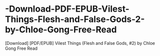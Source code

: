 # -Download-PDF-EPUB-Vilest-Things-Flesh-and-False-Gods-2-by-Chloe-Gong-Free-Read
[Download] [PDF/EPUB] Vilest Things (Flesh and False Gods, #2) by Chloe Gong Free Read
